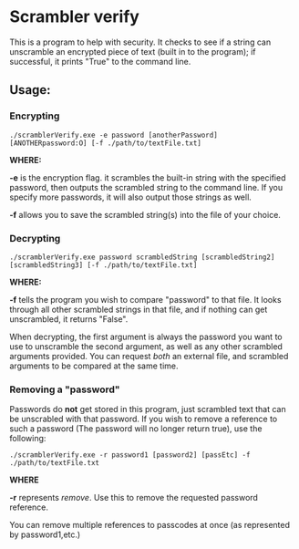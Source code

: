 Scrambler verify
================

This is a program to help with security. It checks to see if a string can unscramble an encrypted piece of text (built in to the program); if successful, it prints "True" to the command line.

## Usage:
 
### Encrypting
 ```./scramblerVerify.exe -e password [anotherPassword] [ANOTHERpassword:O] [-f ./path/to/textFile.txt]```

 **WHERE:**

**-e** is the encryption flag. it scrambles the built-in string with the specified password, then outputs the scrambled string to the command line. If you specify more passwords, it will also output those strings as well.

**-f** allows you to save the scrambled string(s) into the file of your choice.

### Decrypting
```./scramblerVerify.exe password scrambledString [scrambledString2] [scrambledString3] [-f ./path/to/textFile.txt]```

**WHERE:**

**-f** tells the program you wish to compare "password" to that file. It looks through all other scrambled strings in that file, and if nothing can get unscrambled, it returns "False".

When decrypting, the first argument is always the password you want to use to unscramble the second argument, as well as any other scrambled arguments provided. You can request *both* an external file, and scrambled arguments to be compared at the same time.

### Removing a "password"
Passwords do **not** get stored in this program, just scrambled text that can be unscrabled with that password. If you wish to remove a reference to such a password (The password will no longer return true), use the following:

```./scramblerVerify.exe -r password1 [password2] [passEtc] -f ./path/to/textFile.txt```

**WHERE**

**-r** represents *remove*. Use this to remove the requested password reference.

You can remove multiple references to passcodes at once (as represented by password1,etc.)